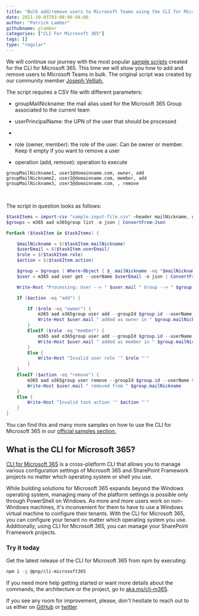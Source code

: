 ```yaml
---
title: "Bulk add/remove users to Microsoft Teams using the CLI for Microsoft 365"
date: 2021-10-05T03:08:00-04:00
author: "Patrick Lamber"
githubname: plamber
categories: ["CLI For Microsoft 365"]
tags: []
type: "regular"
---
```



We will continue our journey with the most popular [sample
scripts](https://pnp.github.io/cli-microsoft365/sample-scripts/entra/bulk-manage-group-users/)
created  for the CLI for Microsoft 365. This time we will show you how
to add and remove users to Microsoft Teams in bulk. The original script
was created by our community member [Joseph
Velliah.](https://blog.josephvelliah.com/)

The script requires a CSV file with different parameters:

- groupMailNickname: the mail alias used for the Microsoft 365 Group
associated to the current team

- userPrincipalName: the UPN of the user that should be processed
-
- role (owner, member): the role of the user. Can be owner or member.
Keep it empty if you want to remove a user

- operation (add, remove): operation to execute


``` {.lia-code-sample .language-applescript}
groupMailNickname1, user1@domainname.com, owner, add
groupMailNickname2, user2@domainname.com, member, add
groupMailNickname3, user3@domainname.com, , remove
```
 

The script in question looks as follows:


```powershell
$taskItems = import-csv "sample-input-file.csv" –header mailNickname, userEmail, role, action
$groups = m365 aad o365group list -o json | ConvertFrom-Json

ForEach ($taskItem in $taskItems) {

    $mailNickname = $($taskItem.mailNickname)
    $userEmail = $($taskItem.userEmail)
    $role = $($taskItem.role)
    $action = $($taskItem.action)

    $group = $groups | Where-Object { $_.mailNickname -eq "$mailNickname" }
    $user = m365 aad user get --userName $userEmail -o json | ConvertFrom-Json

    Write-Host "Processing: User --> " $user.mail " Group --> " $group.mailNickname

    If ($action -eq "add") {

        If ($role -eq "owner") {
            m365 aad o365group user add --groupId $group.id --userName $user.mail --role Owner;
            Write-Host $user.mail " added as owner in " $group.mailNickname
        }
        ElseIf ($role -eq "member") {
            m365 aad o365group user add --groupId $group.id --userName $user.mail
            Write-Host $user.mail " added as member in " $group.mailNickname
        }
        Else {
            Write-Host "Invalid user role '" $role "'"
        }
    }
    ElseIf ($action -eq "remove") {
        m365 aad o365group user remove --groupId $group.id --userName $user.mail --confirm
        Write-Host $user.mail " removed from " $group.mailNickname
    }
    Else {
        Write-Host "Invalid task action '" $action "'"
    }
}
```

You can find this and many more samples on how to use the CLI for
Microsoft 365 in our [official samples
section.](https://pnp.github.io/cli-microsoft365/sample-scripts/introduction)


## What is the CLI for Microsoft 365?

[CLI for Microsoft 365](https://pnp.github.io/cli-microsoft365/) is a
cross-platform CLI that allows you to manage various configuration
settings of Microsoft 365 and SharePoint Framework projects no matter
which operating system or shell you use.

While building solutions for Microsoft 365 expands beyond the Windows
operating system, managing many of the platform settings is possible
only through PowerShell on Windows. As more and more users work on
non-Windows machines, it's inconvenient for them to have to use a
Windows virtual machine to configure their tenants. With the CLI for
Microsoft 365, you can configure your tenant no matter which operating
system you use. Additionally, using CLI for Microsoft 365, you can
manage your SharePoint Framework projects.

### Try it today

Get the latest release of the CLI for Microsoft 365 from npm by
executing:


```bash
npm i -g @pnp/cli-microsoft365
```

If you need more help getting started or want more details about the
commands, the architecture or the project, go to
[aka.ms/cli-m365](https://aka.ms/cli-m365).

If you see any room for improvement, please, don't hesitate to reach out
to us either on [GitHub](https://github.com/pnp/cli-microsoft365) or
[twitter](https://twitter.com/climicrosoft365).
